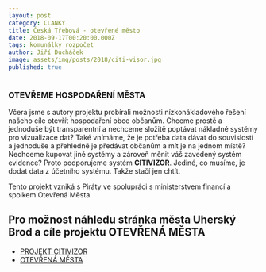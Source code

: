 ```yaml
---
layout: post
category: CLANKY
title: Česká Třebová - otevřené město
date: 2018-09-17T00:20:00.000Z
tags: komunálky rozpočet
author: Jiří Ducháček
image: assets/img/posts/2018/citi-visor.jpg
published: true
---
```

### OTEVŘEME HOSPODAŘENÍ MĚSTA

 Včera jsme s autory projektu probírali možnosti nízkonákladového řešení našeho cíle otevřít hospodaření obce občanům. Chceme prostě a jednoduše být transparentní a nechceme složitě poptávat nákladné systémy
 pro vizualizace dat? Také vnímáme, že je potřeba data dávat do souvislostí a jednoduše a přehledně je předávat občanům a mít je na jednom místě? Nechceme kupovat jiné systémy a zároveň měnit váš zavedený systém evidence?
 Proto podporujeme systém **CITIVIZOR**. Jediné, co musíme, je dodat  data z  účetního systému. Takže stačí jen chtít.

Tento projekt vzniká s Piráty ve spolupráci s ministerstvem financí a spolkem Otevřená Města.

 Pro možnost náhledu stránka města Uherský Brod a cíle projektu **OTEVŘENÁ MĚSTA**
------------------
 * [PROJEKT CITIVIZOR][1]
 * [OTEVŘENÁ MĚSTA][2]



[1]: https://www.cityvizor.cz/ub/prehled
[2]: https://www.otevrenamesta.cz/cile/
